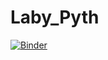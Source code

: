 # Laby_Pyth




[![Binder](https://mybinder.org/badge_logo.svg)](https://mybinder.org/v2/gh/ErwanCr/Laby_Pyth.git/master)